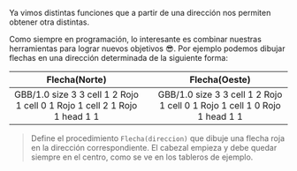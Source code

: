 Ya vimos distintas funciones que a partir de una dirección nos permiten obtener otra distintas. 

Como siempre en programación, lo interesante es combinar nuestras herramientas para lograr nuevos objetivos :sunglasses:. Por ejemplo podemos dibujar flechas en una dirección determinada de la siguiente forma:

<table class= "table" style="width:100%">
  <thead>
  <tr>
    <th style="text-align: center">Flecha(Norte)</th>
    <th style="text-align: center"></th> 
    <th style="text-align: center">Flecha(Oeste)</th>
  </tr>
  </thead>
  <tbody>
  <tr>
    <td style="text-align: center">  
      <gs-board>
        GBB/1.0
        size 3 3
        cell 1 2 Rojo 1
        cell 0 1 Rojo 1
        cell 2 1 Rojo 1
        head 1 1
      </gs-board>
    </td>
    <td style="text-align: center"></td> 
    <td style="text-align: center">
      <gs-board>
        GBB/1.0
        size 3 3
        cell 1 2 Rojo 1
        cell 0 1 Rojo 1
        cell 1 0 Rojo 1
        head 1 1
      </gs-board>
    </td>
  </tr>
  <tbody>
</table>

> Define el procedimiento `Flecha(direccion)` que dibuje una flecha roja en la dirección correspondiente. El cabezal empieza y debe quedar siempre en el centro, como se ve en los tableros de ejemplo.
